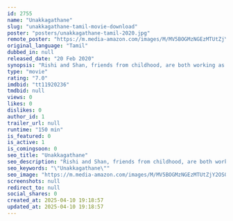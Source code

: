 ```yaml
---
id: 2755
name: "Unakkagathane"
slug: "unakkagathane-tamil-movie-download"
poster: "posters/unakkagathane-tamil-2020.jpg"
remote_poster: "https://m.media-amazon.com/images/M/MV5BOGMzNGEzMTUtZjY2OS00OTBkLTg1MDYtNzk2ZDc5MmRkM2Q3XkEyXkFqcGdeQXVyMTA1ODY0ODYz._V1_SX300.jpg"
original_language: "Tamil"
dubbed_in: null
released_date: "20 Feb 2020"
synopsis: "Rishi and Shan, friends from childhood, are both working as property consultants. Shan lets Rishi handle the big land sales because he trusts him and this way, Shan can also spend more time with his own girlfriend. Even as Rishi b..."
type: "movie"
rating: "7.0"
imdbid: "tt11920236"
tmdbid: null
views: 0
likes: 0
dislikes: 0
author_id: 1
trailer_url: null
runtime: "150 min"
is_featured: 0
is_active: 1
is_comingsoon: 0
seo_title: "Unakkagathane"
seo_description: "Rishi and Shan, friends from childhood, are both working as property consultants. Shan lets Rishi handle the big land sales because he trusts him and this way, Shan can also spend more time with his own girlfriend. Even as Rishi b..."
seo_keywords: "\"Unakkagathane\""
seo_image: "https://m.media-amazon.com/images/M/MV5BOGMzNGEzMTUtZjY2OS00OTBkLTg1MDYtNzk2ZDc5MmRkM2Q3XkEyXkFqcGdeQXVyMTA1ODY0ODYz._V1_SX300.jpg"
screenshots: null
redirect_to: null
social_shares: 0
created_at: 2025-04-10 19:18:57
updated_at: 2025-04-10 19:18:57
---
```


